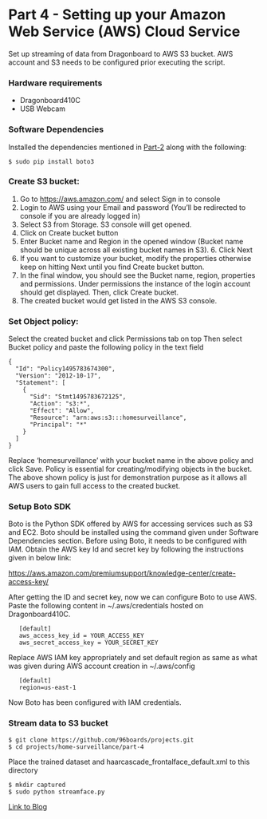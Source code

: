 # Part 4 - Setting up your Amazon Web Service (AWS) Cloud Service

Set up streaming of data from Dragonboard to AWS S3 bucket. AWS account and S3 needs to be configured
prior executing the script.

### Hardware requirements

* Dragonboard410C
* USB Webcam

### Software Dependencies
 
Installed the dependencies mentioned in [Part-2](../part-2) along with the following:

``` shell
$ sudo pip install boto3
```
### Create S3 bucket:
 
1. Go to https://aws.amazon.com/ and select Sign in to console 
2. Login to AWS using your Email and password (You’ll be redirected to console if you are already logged in)
3. Select S3 from Storage. S3 console will get opened.
4. Click on Create bucket button
5. Enter Bucket name and Region in the opened window (Bucket name should be unique across all existing bucket names in S3). 6. Click Next
7. If you want to customize your bucket, modify the properties otherwise keep on hitting Next until you find Create bucket button.
8. In the final window, you should see the Bucket name, region, properties and permissions. Under permissions the instance of the login account should get displayed. Then, click Create bucket.
9. The created bucket would get listed in the AWS S3 console.
 
### Set Object policy:
 
Select the created bucket and click Permissions tab on top
Then select Bucket policy and paste the following policy in the text field

```shell 	
{
  "Id": "Policy1495783674300",
  "Version": "2012-10-17",
  "Statement": [
    {
      "Sid": "Stmt1495783672125",
      "Action": "s3:*",
      "Effect": "Allow",
      "Resource": "arn:aws:s3:::homesurveillance",
      "Principal": "*"
    }
  ]
}
```
Replace ‘homesurveillance’ with your bucket name in the above policy and click Save.
Policy is essential for creating/modifying objects in the bucket. The above shown policy is just for demonstration purpose as it allows all AWS users to gain full access to the created bucket.
 
### Setup Boto SDK
 
Boto is the Python SDK offered by AWS for accessing services such as S3 and EC2. Boto should be installed using the command given under Software Dependencies section. Before using Boto, it needs to be configured with IAM. Obtain the AWS key Id and secret key by following the instructions given in below link:
 
https://aws.amazon.com/premiumsupport/knowledge-center/create-access-key/
 
After getting the ID and secret key, now we can configure Boto to use AWS. Paste the following content in ~/.aws/credentials hosted on Dragonboard410C.

 ```shell
	[default]
	aws_access_key_id = YOUR_ACCESS_KEY
	aws_secret_access_key = YOUR_SECRET_KEY
 ```
Replace AWS IAM key appropriately and set default region as same as what was given during AWS account creation in ~/.aws/config

 ```shell
	[default]
	region=us-east-1
 ```
Now Boto has been configured with IAM credentials.

### Stream data to S3 bucket

``` shell
$ git clone https://github.com/96boards/projects.git
$ cd projects/home-surveillance/part-4
```
Place the trained dataset and haarcascade_frontalface_default.xml to this directory

``` shell
$ mkdir captured
$ sudo python streamface.py
```
[Link to Blog](http://www.96boards.org/blog/part-4-home-surveillance-project-96boards/)
